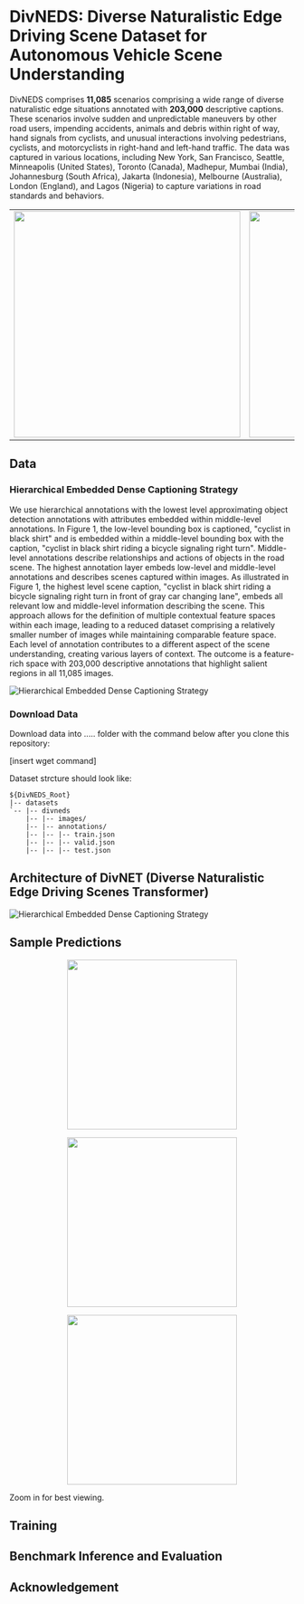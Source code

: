 # DivNEDS: Diverse Naturalistic Edge Driving Scene Dataset for Autonomous Vehicle Scene Understanding
DivNEDS comprises **11,085** scenarios comprising a wide range of diverse naturalistic edge situations annotated with **203,000** descriptive captions. These scenarios involve sudden and unpredictable maneuvers by other road users, impending accidents, animals and debris within right of way, hand signals from cyclists, and unusual interactions involving pedestrians, cyclists, and motorcyclists in right-hand and left-hand traffic. The data was captured in various locations, including New York, San Francisco, Seattle, Minneapolis (United States), Toronto (Canada), Madhepur, Mumbai (India), Johannesburg (South Africa), Jakarta (Indonesia), Melbourne (Australia), London (England), and Lagos (Nigeria) to capture variations in road standards and behaviors. 

<p align="center">
<table>
  <tr>
    <td><img src='https://user-images.githubusercontent.com/67676957/283936625-6f908bba-f378-4e8f-9ab2-0cb911b66a31.png' width="400"></td>  
    <td><img src='https://user-images.githubusercontent.com/67676957/283940431-6f4b2cbe-2bdc-47ea-a45d-d39b9f951322.png' width="400"></td>
  </tr>
</table>
</p>

## Data
### Hierarchical Embedded Dense Captioning Strategy
We use hierarchical annotations with the lowest level approximating object detection annotations with attributes embedded within middle-level annotations. In Figure 1, the low-level bounding box is captioned, "cyclist in black shirt" and is embedded within a middle-level bounding box with the caption, "cyclist in black shirt riding a bicycle signaling right turn". Middle-level annotations describe relationships and actions of objects in the road scene. The highest annotation layer embeds low-level and middle-level annotations and describes scenes captured within images. As illustrated in Figure 1, the highest level scene caption, "cyclist in black shirt riding a bicycle signaling right turn in front of gray car changing lane", embeds all relevant low and middle-level information describing the scene. This approach allows for the definition of multiple contextual feature spaces within each image, leading to a reduced dataset comprising a relatively smaller number of images while maintaining comparable feature space. Each level of annotation contributes to a different aspect of the scene understanding, creating various layers of context. The outcome is a feature-rich space with 203,000 descriptive annotations that highlight salient regions in all 11,085 images.

![Hierarchical Embedded Dense Captioning Strategy](https://user-images.githubusercontent.com/67676957/283935089-c95c2110-29fa-4310-9004-a2bd2b854877.png)


### Download Data
Download data into ..... folder with the command below after you clone this repository:

[insert wget command]

Dataset strcture should look like:
~~~
${DivNEDS_Root}
|-- datasets
`-- |-- divneds
    |-- |-- images/
    |-- |-- annotations/
    |-- |-- |-- train.json
    |-- |-- |-- valid.json
    |-- |-- |-- test.json
~~~

## Architecture of DivNET (Diverse Naturalistic Edge Driving Scenes Transformer)
![Hierarchical Embedded Dense Captioning Strategy](https://user-images.githubusercontent.com/67676957/283937567-5af2020d-9a48-43c5-9944-12ae0f49e4c6.png)

## Sample Predictions
<p align="center"> <img src='https://user-images.githubusercontent.com/67676957/283942144-410c3b85-c499-4634-a8a8-daa905278a6c.png' align="center" height="300px" width="300px"> </p>
<p align="center"> <img src='https://user-images.githubusercontent.com/67676957/283942269-763ae2ba-723a-46ad-966a-92eb4dbd27c9.png' align="center" height="300px" width="300px"> </p>
<p align="center"> <img src='https://user-images.githubusercontent.com/67676957/283944585-1ce42446-d6bf-40aa-93eb-77da42d772e8.png' align="center" height="300px"> </p>

Zoom in for best viewing.

## Training


## Benchmark Inference and Evaluation


## Acknowledgement




